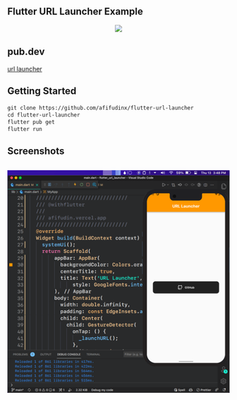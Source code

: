 ## Flutter URL Launcher Example

<p align="center">
  <img src="https://avatars.githubusercontent.com/u/94339143?v=4" width=100/>
</p>

## pub.dev

[url launcher](https://pub.dev/packages/url_launcher)

## Getting Started

```
git clone https://github.com/afifudinx/flutter-url-launcher
cd flutter-url-launcher
flutter pub get
flutter run
```

## Screenshots

<p style="float: left;">
  <img src="
screenshots/1.png"/>
</p>
